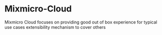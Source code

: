 # Mixmicro-Cloud
Mixmicro Cloud focuses on providing good out of box experience for typical use cases extensibility mechanism to cover others
